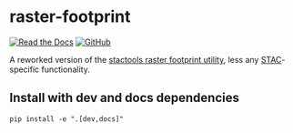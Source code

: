 # raster-footprint

[![Read the Docs](https://img.shields.io/readthedocs/antimeridian?style=for-the-badge)](https://raster-footprint.readthedocs.io/en/latest/)
[![GitHub](https://img.shields.io/github/license/pjhartzell/raster-footprint?style=for-the-badge)](https://github.com/pjhartzell/raster-footprint/blob/main/LICENSE)

A reworked version of the [stactools raster footprint utility](https://github.com/stac-utils/stactools/blob/main/src/stactools/core/utils/raster_footprint.py), less any [STAC](https://stacspec.org/en)-specific functionality.

## Install with dev and docs dependencies

```
pip install -e ".[dev,docs]"
```